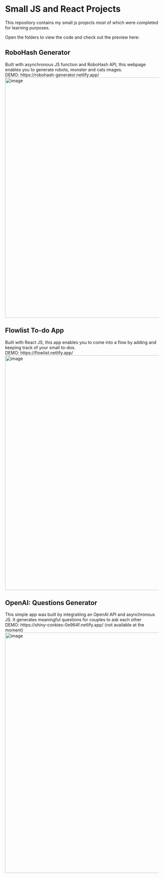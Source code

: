 # Small JS and React Projects
 
This repository contains my small js projects most of which were completed for learning purposes. 

Open the folders to view the code and check out the preview here: 

<h2>RoboHash Generator</h2>
Built with asynchronous JS function and RoboHash API, this webpage enables you to generate robots, monster and cats images. 
<br>DEMO: https://robohash-generator.netlify.app/ 
<img width="786" alt="image" src="https://github.com/georginskaya/Small-JS-and-React-Projects/assets/93949569/4abd1ed6-1d85-4c45-a0e2-b85e95b397c0">


<h2>Flowlist To-do App</h2>
Built with React JS, this app enables you to come into a flow by adding and keeping track of your small to-dos.
<br>DEMO: https://flowlist.netlify.app/ 
<br>

<img width="768" alt="image" src="https://github.com/georginskaya/Small-JS-and-React-Projects/assets/93949569/202cbf80-eb52-43b8-9738-e773bcaeed1e">


<h2>OpenAI: Questions Generator</h2>
This simple app was  built by integratiing an OpenAI API and asynchronous JS. 
It generates meaningful questions for couples to ask each other
<br>DEMO: https://shiny-conkies-0e964f.netlify.app/  (not available at the moment)
<img width="786" alt="image" src="https://github.com/georginskaya/Small-JS-and-React-Projects/assets/93949569/4a3b8dd0-b047-41bb-b89a-c35c118a8b33">



